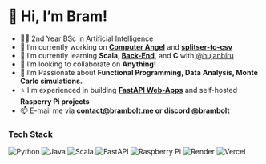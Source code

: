 # 💫 Hi, I’m Bram!
- 🧑‍🎓 2nd Year BSc in Artificial Intelligence
- 🔭 I’m currently working on **[Computer Angel](https://github.com/bram-bolt/computer-angel)** and **[splitser-to-csv](https://github.com/bram-bolt/splitser-to-csv)**   
- 🌱 I’m currently learning **Scala, [Back-End](https://boot.dev),** and **C** with [@hujanbiru](https://github.com/hujanbiru/)
- 👯 I’m looking to collaborate on **Anything!**  
- 💜 I’m Passionate about **Functional Programming, Data Analysis, Monte Carlo simulations.**  
- ⭐ I'm experienced in building **[FastAPI Web-Apps](https://github.com/Bram-Bolt/mc-moji-API)** and self-hosted **Rasperry Pi projects**
- 📫 E-mail me via **contact@brambolt.me or discord @brambolt**
### Tech Stack
![Python](https://img.shields.io/badge/python-3670A0?style=for-the-badge&logo=python&logoColor=ffdd54)  ![Java](https://img.shields.io/badge/java-%23ED8B00.svg?style=for-the-badge&logo=openjdk&logoColor=white)  ![Scala](https://img.shields.io/badge/scala-%23DC322F.svg?style=for-the-badge&logo=scala&logoColor=white)
![FastAPI](https://img.shields.io/badge/FastAPI-005571?style=for-the-badge&logo=fastapi) ![Raspberry Pi](https://img.shields.io/badge/-RaspberryPi-C51A4A?style=for-the-badge&logo=Raspberry-Pi)
![Render](https://img.shields.io/badge/Render-%46E3B7.svg?style=for-the-badge&logo=render&logoColor=white)  ![Vercel](https://img.shields.io/badge/vercel-%23000000.svg?style=for-the-badge&logo=vercel&logoColor=white)
